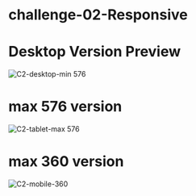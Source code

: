 # challenge-02-Responsive
# Desktop Version Preview
![C2-desktop-min 576](https://user-images.githubusercontent.com/86896867/193075077-6daba193-a91c-474b-8e7b-5f634d605f28.jpeg)

# max 576 version
![C2-tablet-max 576](https://user-images.githubusercontent.com/86896867/193075267-ab2af46f-77a6-4ae8-9a36-6bba18730dec.jpeg)

# max 360 version
![C2-mobile-360](https://user-images.githubusercontent.com/86896867/193075492-d6b0370f-0621-4eb9-ba43-e2fccac01f8d.jpeg)
